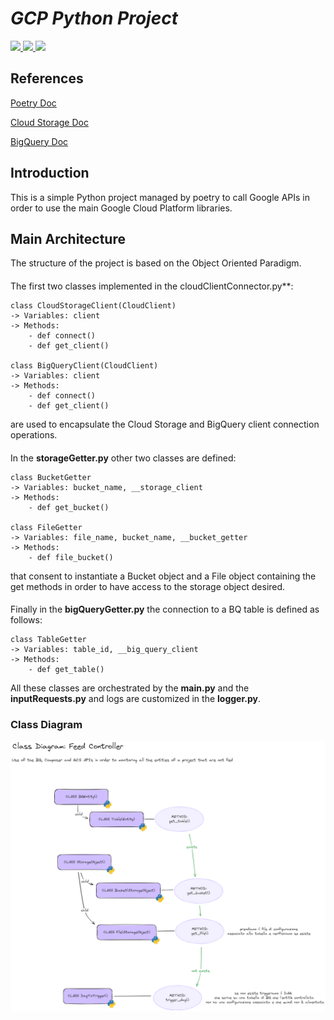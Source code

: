# _GCP Python Project_

  </a>
  <a href="https://www.python.org/downloads/release/python-311">
    <img src="https://img.shields.io/badge/python-3.11-blue.svg" lazyload />
  </a>
  </a>
  <a href="https://cloud.google.com/python/docs/reference/storage/latest">
    <img src="https://img.shields.io/badge/CloudStorage lib-2.16.0-lightblue.svg" lazyload />
  </a>
  </a>
  <a href="https://cloud.google.com/python/docs/reference/bigquery/latest">
    <img src="https://img.shields.io/badge/BigQuery lib-3.21.0-lightgreen.svg" lazyload />
  </a>

####

## References

[Poetry Doc](https://python-poetry.org/docs/)

[Cloud Storage Doc](https://cloud.google.com/storage/docs?hl=i)

[BigQuery Doc](https://cloud.google.com/bigquery/docs?hl=it)



####


## Introduction
This is a simple Python project managed by poetry to call Google APIs 
in order to use the main Google Cloud Platform libraries.


## Main Architecture
The structure of the project is based on the Object Oriented Paradigm.
####
The first two classes implemented in the cloudClientConnector.py**:
    
    class CloudStorageClient(CloudClient)
    -> Variables: client
    -> Methods:
        - def connect()
        - def get_client()

    class BigQueryClient(CloudClient)
    -> Variables: client
    -> Methods:
        - def connect()
        - def get_client()

are used to encapsulate the Cloud Storage and BigQuery client connection operations.
####
In the **storageGetter.py** other two classes are defined:
    
    class BucketGetter
    -> Variables: bucket_name, __storage_client
    -> Methods:
        - def get_bucket()

    class FileGetter
    -> Variables: file_name, bucket_name, __bucket_getter
    -> Methods:
        - def file_bucket()

that consent to instantiate a Bucket object and a File object 
containing the get methods in order to have access to the storage object desired. 

####
Finally in the **bigQueryGetter.py** the connection to a BQ table is defined as follows:
    
    class TableGetter
    -> Variables: table_id, __big_query_client
    -> Methods:
        - def get_table()

All these classes are orchestrated by the **main.py** and the **inputRequests.py** 
and logs are customized in the **logger.py**.

### Class Diagram
<p align="center">
  <img src="doc\img\CLASS_DIAGRAM.png" />
</p>
<br>